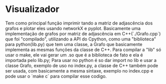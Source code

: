 # Visualizador
Tem como principal função imprimir tando a matriz de adjascência dos grafos e plotar eles usando networkX e pyplot.
Basicamente uma implementação de grafos por matriz de adjascência em C++(´./Grafo.cpp´) que foi "compilado", utilizando a API do Cpython, 
como uma "biblioteca" para python(lib.py) que tem uma classe, a Grafo que basicamente implementa as mesmas funções da classe de C++.
Para compilar a "lib" só usar o make, ele vai gerar um .so que é a biblioteca de fato e ela é importada pelo lib.py; Para usar no python é so dar 
import no lib e usar a classe Grafo, exemplo de uso no index.py, a classe de C++ também pode ser usada, com basicamente a mesma sintaxe, 
exemplo no index.cpp e pode usar o ´make c´ para compilar esse codigo.
